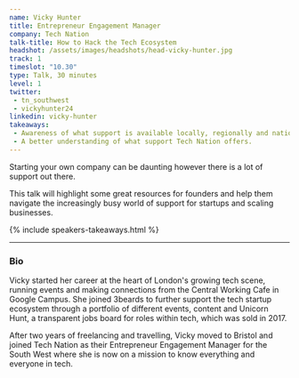 ```yaml
---
name: Vicky Hunter
title: Entrepreneur Engagement Manager
company: Tech Nation
talk-title: How to Hack the Tech Ecosystem
headshot: /assets/images/headshots/head-vicky-hunter.jpg
track: 1
timeslot: "10.30"
type: Talk, 30 minutes
level: 1
twitter:
 - tn_southwest 
 - vickyhunter24
linkedin: vicky-hunter
takeaways:
 - Awareness of what support is available locally, regionally and nationally
 - A better understanding of what support Tech Nation offers.
---
```


<p>Starting your own company can be daunting however there is a lot of support out there. </p>
<p>This talk will highlight some great resources for founders and help them navigate the increasingly busy world of support for startups and scaling businesses.</p>

{% include speakers-takeaways.html %}

<hr/>

<h3>Bio</h3>
<p>Vicky started her career at the heart of London's growing tech scene, running events and making connections from the Central Working Cafe in Google Campus. She joined 3beards to further support the tech startup ecosystem through a portfolio of different events, content and Unicorn Hunt, a transparent jobs board for roles within tech, which was sold in 2017.</p> 
<p>After two years of freelancing and travelling, Vicky moved to Bristol and joined Tech Nation as their Entrepreneur Engagement Manager for the South West where she is now on a mission to know everything and everyone in tech.</p>